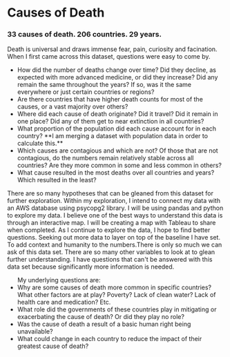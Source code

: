 # Causes of Death
<h3>33 causes of death. 206 countries. 29 years.</h3>
<break>
<p>Death is universal and draws immense fear, pain, curiosity and facination. When I first came across this dataset, questions were easy to come by.</p>
<ul>
  <li>How did the number of deaths change over time? Did they decline, as expected with more advanced medicine, or did they increase? Did any remain the same throughout the years? If so, was it the same everywhere or just certain countries or regions?</li>
  <li>Are there countries that have higher death counts for most of the causes, or a vast majority over others?</li>
  <li>Where did each cause of death originate? Did it travel? Did it remain in one place? Did any of them get to near extinction in all countries?</li>
  <li>What proportion of the population did each cause account for in each country? **I am merging a dataset with population data in order to calculate this.**</li>
  <li>Which causes are contagious and which are not? Of those that are not contagious, do the numbers remain relatively stable across all countries? Are they more common in some and less common in others?</li>
  <li>What cause resulted in the most deaths over all countries and years? Which resulted in the least?</li>
</ul>

<p>There are so many hypotheses that can be gleaned from this dataset for further exploration. Within my exploration, I intend to connect my data with an AWS database using psycopg2 library. I will be using pandas and python to explore my data. I believe one of the best ways to understand this data is through an interactive map. I will be creating a map with Tableau to share when completed. As I continue to explore the data, I hope to find better questions. Seeking out more data to layer on top of the baseline I have set. To add context and humanity to the numbers.There is only so much we can ask of this data set. There are so many other variables to look at to glean further understanding. I have questions that can't be answered with this data set because significantly more information is needed.</p>

<ul> My underlying questions are:
  <li>Why are some causes of death more common in specific countries? What other factors are at play? Poverty? Lack of clean water? Lack of health care and medication? Etc.</li>
  <li>What role did the governments of these countries play in mitigating or exacerbating the cause of death? Or did they play no role?</li>
  <li>Was the cause of death a result of a basic human right being unavailable?</li>
  <li>What could change in each country to reduce the impact of their greatest cause of death?</li>
</ul>

